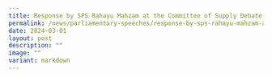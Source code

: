 ```yaml
---
title: Response by SPS Rahayu Mahzam at the Committee of Supply Debate 2024
permalink: /news/parliamentary-speeches/response-by-sps-rahayu-mahzam-at-committee-of-supply-2024/
date: 2024-03-01
layout: post
description: ""
image: ""
variant: markdown
---
```

